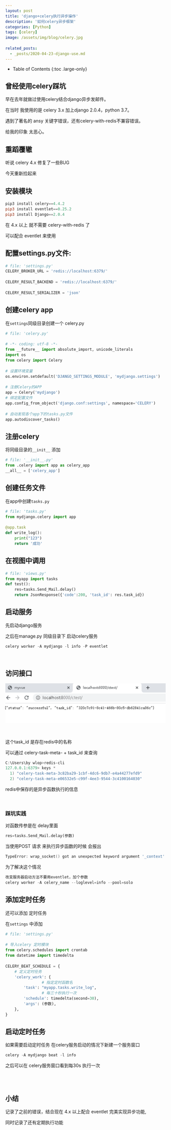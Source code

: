 ```yaml
---
layout: post
title: 'django+celery执行异步操作'
description: '如何celery异步框架'
categories: [Python]
tags: [celery]
image: /assets/img/blog/celery.jpg

related_posts:
  - _posts/2020-04-23-django-use.md
---
```


- Table of Contents
{:toc .large-only}

## 曾经使用celery踩坑

早在去年就做过使用celery结合django异步发邮件。

在当时 我使用的是 celery 3.x 加上django 2.0.4，python 3.7。

遇到了著名的 ansy 关键字错误，还有celery-with-redis不兼容错误。

给我的印象 太恶心。

## 重蹈覆辙

听说 celery 4.x 修复了一些BUG 

今天重新捡起来

## 安装模块

```powershell
pip3 install celery==4.4.2
pip3 install eventlet==0.25.2
pip3 install Django==2.0.4
```

在 4.x 以上 就不需要 celery-with-redis 了

可以配合 eventlet 来使用

## 配置settings.py文件:

```python
# file: 'settings.py'
CELERY_BROKER_URL = 'redis://localhost:6379/'

CELERY_RESULT_BACKEND = 'redis://localhost:6379/'

CELERY_RESULT_SERIALIZER = 'json'
```
## 创建celery app
在```settings```同级目录创建一个 celery.py

```python
# file: 'celery.py'

# -*- coding: utf-8 -*-
from __future__ import absolute_import, unicode_literals
import os
from celery import Celery

# 设置环境变量
os.environ.setdefault('DJANGO_SETTINGS_MODULE', 'mydjango.settings')

# 注册Celery的APP
app = Celery('mydjango')
# 绑定配置文件
app.config_from_object('django.conf:settings', namespace='CELERY')

# 自动发现各个app下的tasks.py文件
app.autodiscover_tasks()
```

## 注册celery
将同级目录的```__init__``` 添加

```python
# file: '__init__.py'
from .celery import app as celery_app
__all__ = ['celery_app']
```

## 创建任务文件
在app中创建```tasks.py```

```python
# file: 'tasks.py'
from mydjango.celery import app

@app.task
def write_log():
	print("123")
	return '成功'
```
## 在视图中调用

```python
# file: 'views.py'
from myapp import tasks
def test():
	res=tasks.Send_Mail.delay()
	return JsonResponse({'code':200, 'task_id': res.task_id}) 
```

## 启动服务
先启动django服务

之后在manage.py 同级目录下 启动celery服务

```powershell
celery worker -A mydjango -l info -P eventlet
```

<br/>

## 访问接口 

![task_id](/assets/img/celery/task_id.png)

<br/>

这个task_id  是存在redis中的名称

可以通过 celery-task-meta- + task_id 来查询

```powershell
C:\Users\by wlop>redis-cli
127.0.0.1:6379> keys *
  1) "celery-task-meta-3c82ba29-1cbf-4dc6-9db7-e4a44277efd9"
  2) "celery-task-meta-e06532e5-c99f-4ee3-9544-3c4100164030"
```

redis中保存的是异步函数执行的信息

<br/>

### 踩坑实践

对函数传参是在 delay里面

```python
res=tasks.Send_Mail.delay(参数)
```

当使用POST 请求 来执行异步函数的时候 会报出

```powershell
TypeError: wrap_socket() got an unexpected keyword argument '_context'
```

为了解决这个情况

```powershell
改变服务器启动方法不要用eventlet，加个参数
celery worker -A celery_name --loglevel=info --pool=solo
```
## 添加定时任务
还可以添加 定时任务

在```settings``` 中添加

```python
# file: 'settings.py'

# 导入celery 定时模块
from celery.schedules import crontab
from datetime import timedelta

CELERY_BEAT_SCHEDULE = {
    # 定义定时任务
    'celery_work': {
        		# 指定定时函数名
        'task': "myapp.tasks.write_log",
        		# 每三十秒执行一次
        'schedule': timedelta(second=30),
        'args': (参数),
    },
}
```

## 启动定时任务
如果需要启动定时任务  在celery服务启动的情况下新建一个服务窗口

```powershell
celery -A mydjango beat -l info
```

之后可以在 celery服务窗口看到每30s 执行一次

<br/><br/>

## 小结

记录了之前的错误，结合现在 4.x 以上配合 eventlet 完美实现异步功能,

同时记录了还有定期执行功能